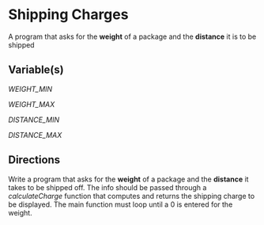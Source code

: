 # Shipping Charges
A program that asks for the **weight** of a package and the **distance** it is to be shipped

## Variable(s)

_WEIGHT_MIN_

_WEIGHT_MAX_ 

_DISTANCE_MIN_

_DISTANCE_MAX_

## Directions

Write a program that asks for the **weight** of a package and the **distance** it takes to be shipped off. The info should be passed through a _calculateCharge_ function that computes and returns the shipping charge to be displayed. The main function must loop until a 0 is entered for the weight.
